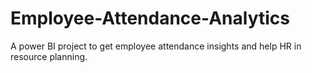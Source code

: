 # Employee-Attendance-Analytics
A power BI project to get employee attendance insights and help HR in resource planning.

